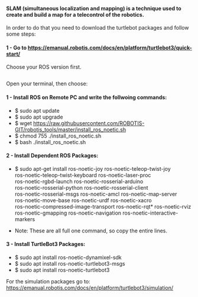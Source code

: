 #### SLAM (simultaneous localization and mapping) is a technique used to create and build a map for a telecontrol of the robotics. 

In order to do that you need to download the turtlebot packages and follow some steps: 

#### 1 - Go to https://emanual.robotis.com/docs/en/platform/turtlebot3/quick-start/ 

Choose your ROS version first. 

![]()

Open your terminal, then choose: 
#### 1 - Install ROS on Remote PC and write the follwoing commands: 
- $ sudo apt update
- $ sudo apt upgrade
- $ wget https://raw.githubusercontent.com/ROBOTIS-GIT/robotis_tools/master/install_ros_noetic.sh
- $ chmod 755 ./install_ros_noetic.sh 
- $ bash ./install_ros_noetic.sh

#### 2 - Install Dependent ROS Packages: 
- $ sudo apt-get install ros-noetic-joy ros-noetic-teleop-twist-joy \
  ros-noetic-teleop-twist-keyboard ros-noetic-laser-proc \
  ros-noetic-rgbd-launch ros-noetic-rosserial-arduino \
  ros-noetic-rosserial-python ros-noetic-rosserial-client \
  ros-noetic-rosserial-msgs ros-noetic-amcl ros-noetic-map-server \
  ros-noetic-move-base ros-noetic-urdf ros-noetic-xacro \
  ros-noetic-compressed-image-transport ros-noetic-rqt* ros-noetic-rviz \
  ros-noetic-gmapping ros-noetic-navigation ros-noetic-interactive-markers

* Note: These are all full one command, so copy the entire lines. 

#### 3 - Install TurtleBot3 Packages: 
- $ sudo apt install ros-noetic-dynamixel-sdk
- $ sudo apt install ros-noetic-turtlebot3-msgs
- $ sudo apt install ros-noetic-turtlebot3 

For the simulation packages go to: https://emanual.robotis.com/docs/en/platform/turtlebot3/simulation/ 
